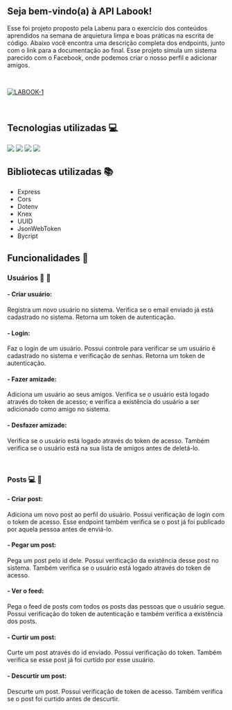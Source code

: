 ## Seja bem-vindo(a) à API Labook!

Esse foi projeto proposto pela Labenu para o exercício dos conteúdos aprendidos na semana de arquietura limpa e boas práticas na escrita de código.
Abaixo você encontra uma descrição completa dos endpoints, junto com o link para a documentação ao final.
Esse projeto simula um sistema parecido com o Facebook, onde podemos criar o nosso perfil e adicionar amigos.

<br>

<a href="https://imgbb.com/"><img src="https://i.ibb.co/QHQNwh5/LABOOK-1.png" alt="LABOOK-1" border="0"></a>

<br>

## Tecnologias utilizadas :computer: 

<img src="https://img.shields.io/badge/TypeScript-007ACC?style=for-the-badge&logo=typescript&logoColor=white"/>
<img src="https://img.shields.io/badge/Node.js-43853D?style=for-the-badge&logo=node.js&logoColor=white"/>
<img src="https://img.shields.io/badge/Heroku-430098?style=for-the-badge&logo=heroku&logoColor=white"/>
<img src="https://img.shields.io/badge/MySQL-005C84?style=for-the-badge&logo=mysql&logoColor=white"/>


## Bibliotecas utilizadas :books:
- Express
- Cors
- Dotenv
- Knex
- UUID
- JsonWebToken
- Bycript

## Funcionalidades :wrench:

### Usuários :woman: :man:

#### - Criar usuário: 
Registra um novo usuário no sistema. Verifica se o email enviado já está cadastrado no sistema. Retorna um token de autenticação. 

#### - Login:
Faz o login de um usuário. Possui controle para verificar se um usuário é cadastrado no sistema e verificação de senhas.
Retorna um token de autenticação.

#### - Fazer amizade: 
Adiciona um usuário ao seus amigos. Verifica se o usuário está logado através do token de acesso; e verifica a existência do usuário a ser adicionado como amigo no sistema.

#### - Desfazer amizade:
Verifica se o usuário está logado através do token de acesso. Também verifica se o usuário está na sua lista de amigos antes de deletá-lo.

<br>

### Posts :computer: :speech_balloon:

#### - Criar post:
Adiciona um novo post ao perfil do usuário. Possui verificação de login com o token de acesso. Esse endpoint também verifica se o post já foi publicado por aquela pessoa antes de enviá-lo. 

#### - Pegar um post:
Pega um post pelo id dele. Possui verificação da existência desse post no sistema. Também verifica se o usuário está logado através do token de acesso.

#### - Ver o feed:
Pega o feed de posts com todos os posts das pessoas que o usuário segue. Possui verificação do token de autenticação e também verifica a existência dos posts.

#### - Curtir um post:
Curte um post através do id enviado. Possui verificação do token. Também verifica se esse post já foi curtido por esse usuário.

#### - Descurtir um post:
Descurte um post. Possui verificação de token de acesso. Também verifica se o post foi curtido antes de descurtir.

